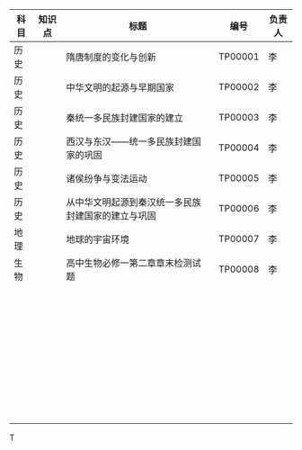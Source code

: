 | 科目 | 知识点 | 标题                                               | 编号    | 负责人 |
| ---- | ------ | -------------------------------------------------- | ------- | ------ |
| 历史 |        | 隋唐制度的变化与创新                               | TP00001 | 李     |
| 历史 |        | 中华文明的起源与早期国家                           | TP00002 | 李     |
| 历史 |        | 秦统一多民族封建国家的建立                         | TP00003 | 李     |
| 历史 |        | 西汉与东汉——统一多民族封建国家的巩固               | TP00004 | 李     |
| 历史 |        | 诸侯纷争与变法运动                                 | TP00005 | 李     |
| 历史 |        | 从中华文明起源到秦汉统一多民族封建国家的建立与巩固 | TP00006 | 李     |
| 地理 |        | 地球的宇宙环境                                     | TP00007 | 李     |
| 生物 |        | 高中生物必修一第二章章末检测试题                   | TP00008 | 李     |
|      |        |                                                    |         |        |
|      |        |                                                    |         |        |
|      |        |                                                    |         |        |
|      |        |                                                    |         |        |
|      |        |                                                    |         |        |
|      |        |                                                    |         |        |
|      |        |                                                    |         |        |
|      |        |                                                    |         |        |
|      |        |                                                    |         |        |
|      |        |                                                    |         |        |
|      |        |                                                    |         |        |
|      |        |                                                    |         |        |
|      |        |                                                    |         |        |
|      |        |                                                    |         |        |
|      |        |                                                    |         |        |
|      |        |                                                    |         |        |
|      |        |                                                    |         |        |
|      |        |                                                    |         |        |
|      |        |                                                    |         |        |
|      |        |                                                    |         |        |
|      |        |                                                    |         |        |
|      |        |                                                    |         |        |
|      |        |                                                    |         |        |
|      |        |                                                    |         |        |
|      |        |                                                    |         |        |
|      |        |                                                    |         |        |
|      |        |                                                    |         |        |
|      |        |                                                    |         |        |
|      |        |                                                    |         |        |
|      |        |                                                    |         |        |
|      |        |                                                    |         |        |
|      |        |                                                    |         |        |
|      |        |                                                    |         |        |
|      |        |                                                    |         |        |
|      |        |                                                    |         |        |
|      |        |                                                    |         |        |
|      |        |                                                    |         |        |
|      |        |                                                    |         |        |
|      |        |                                                    |         |        |
|      |        |                                                    |         |        |
|      |        |                                                    |         |        |

T